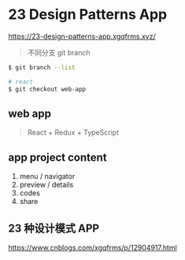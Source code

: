 # 23 Design Patterns App

https://23-design-patterns-app.xgqfrms.xyz/

> 不同分支 git branch

```sh
$ git branch --list

# react
$ git checkout web-app

```

## web app

> React + Redux + TypeScript

## app project content

1. menu / navigator
2. preview / details
3. codes
4. share

## 23 种设计模式 APP

https://www.cnblogs.com/xgqfrms/p/12904917.html

